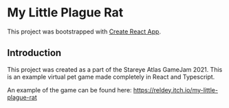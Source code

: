 # My Little Plague Rat

This project was bootstrapped with [Create React App](https://github.com/facebook/create-react-app).

## Introduction

This project was created as a part of the Stareye Atlas GameJam 2021. This is an example virtual pet game made completely in React and Typescript.

An example of the game can be found here: https://reldey.itch.io/my-little-plague-rat
